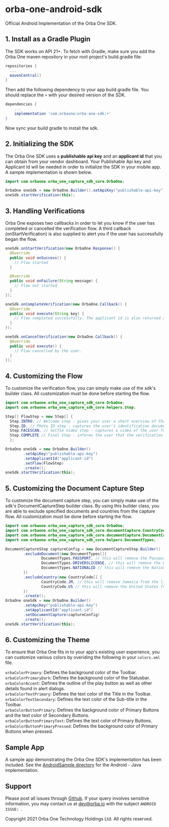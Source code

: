 # orba-one-android-sdk

Official Android Implementation of the Orba One SDK.

## 1. Install as a Gradle Plugin

The SDK works on API 21+. To fetch with Gradle, make sure you add the Orba One maven repository in your root project's build.gradle file:

```gradle
repositories {
  ...
  mavenCentral()
}
```

Then add the following dependency to your app build.gradle file. You should replace the `+` with your desired version of the SDK.
```gradle
dependencies {
    ...
    implementation 'com.orbaone:orba-one-sdk:+'
}
```

Now sync your build gradle to install the sdk.

## 2. Initializing the SDK

The Orba One SDK uses a **publishable api key** and an **applicant id** that you can obtain from your vendor dashboard. Your Publishable Api key and Applicant Id will be needed in order to initialize the SDK in your mobile app. A sample implementation is shown below.

```java
import com.orbaone.orba_one_capture_sdk_core.OrbaOne;

OrbaOne oneSdk = new OrbaOne.Builder().setApiKey("publishable-api-key").setApplicantId("applicant-id").create();
oneSdk.startVerification(this);
```

## 3. Handling Verifications

Orba One exposes two callbacks in order to let you know if the user has completed or cancelled the verification flow. A third callback (onStartVerification) is also supplied to alert you if the user has successfully began the flow.

```java
oneSdk.onStartVerification(new OrbaOne.Response() {
  @Override
  public void onSuccess() {
    // Flow started
  }

  @Override
  public void onFailure(String message) {
    // Flow not started
  }
});

oneSdk.onCompleteVerification(new OrbaOne.Callback() {
  @Override
  public void execute(String key) {
    // Flow completed successfully. The applicant id is also returned as a parameter.
  }
});

oneSdk.onCancelVerification(new OrbaOne.Callback() {
  @Override
  public void execute() {
    // Flow cancelled by the user.
  }
});
```
## 4. Customizing the Flow

To customize the verification flow, you can simply make use of the sdk's builder class. All customization must be done before starting the flow.

```java
import com.orbaone.orba_one_capture_sdk_core.OrbaOne;
import com.orbaone.orba_one_capture_sdk_core.helpers.Step;

Step[] FlowStep = new Step[] {
  Step.INTRO, // Welcome step - gives your user a short overview of the flow. [Optional, Default].
  Step.ID, // Photo ID step - captures the user's identification document. [Default].
  Step.FACESCAN, // Selfie Video step - captures a video of the user for liveness detection. [Default].
  Step.COMPLETE // Final Step - informs the user that the verification process is completed. [Optional].
  };

OrbaOne oneSdk = new OrbaOne.Builder()
        .setApiKey("publishable-api-key")
        .setApplicantId("applicant-id")
        .setFlow(FlowStep)
        .create();
oneSdk.startVerification(this);
```

## 5. Customizing the Document Capture Step
To customize the document capture step, you can simply make use of the sdk's DocumentCaptureStep builder class. By using this builder class, you are able to exclude specified documents and countries from the capture flow. All customization must be done before starting the flow.

``` Java
import com.orbaone.orba_one_capture_sdk_core.OrbaOne;
import com.orbaone.orba_one_capture_sdk_core.documentCapture.CountryCode;
import com.orbaone.orba_one_capture_sdk_core.documentCapture.DocumentCaptureStep;
import com.orbaone.orba_one_capture_sdk_core.helpers.DocumentTypes;

DocumentCaptureStep captureConfig = new DocumentCaptureStep.Builder()
        .excludeDocument(new DocumentTypes[]{
                DocumentTypes.PASSPORT, // this will remove the Passport option
                DocumentTypes.DRIVERSLICENSE, // this will remove the Driver's License option
                DocumentTypes.NATIONALID // this will remove the National ID option
        })
        .excludeCountry(new CountryCode[] {
                CountryCode.JM, // this will remove Jamaica from the list of available countries
                CountryCode.US // this will remove the United States from the list of available countries
        })
        .create();
OrbaOne oneSdk = new OrbaOne.Builder()
        .setApiKey("publishable-api-key")
        .setApplicantId("applicant-id")
        .setDocumentCapture(captureConfig)
        .create();
oneSdk.startVerification(this);
```

## 6. Customizing the Theme

To ensure that Orba One fits in to your app's existing user experience, you can customize various colors by overiding the following in your ``colors.xml`` file.

```orbaColorPrimary```: Defines the background color of the Toolbar.\
```orbaColorPrimaryDark```: Defines the background color of the Statusbar.\
```orbaColorAccent```: Defines the outline of the play button as well as other details found in alert dialogs.\
```orbaColorTextPrimary```: Defines the text color of the Title in the Toolbar.\
```orbaColorTextSecondary```: Defines the text color of the Sub-title in the Toolbar.\
```orbaColorButtonPrimary```: Defines the background color of Primary Buttons and the text color of Secondary Buttons.\
```orbaColorButtonPrimaryText```: Defines the text color of Primary Buttons.\
```orbaColorButtonPrimaryPressed```: Defines the background color of Primary Buttons when pressed.

## Sample App
A sample app demonstrating the Orba One SDK's implementation has been included. See the [AndroidSample directory](https://github.com/orbaone/orba-one-android-sdk/tree/master/AndroidSample) for the Android - Java implementation.

## Support

Please post all issues through [Github](https://github.com/orbaone/orba-one-android-sdk/issues). If your query involves sensitive information, you may contact us at dev@orba.io with the subject `ANDROID ISSUE: `.

Copyright 2021 Orba One Technology Holdings Ltd. All rights reserved.
